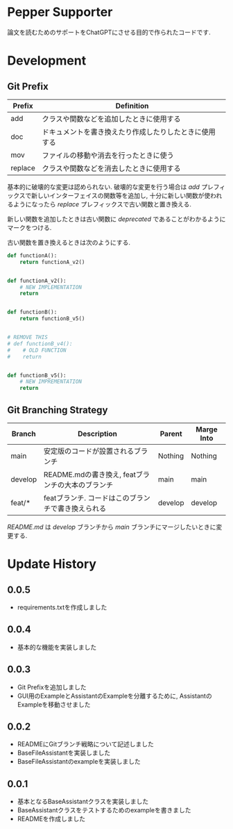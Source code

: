 # Pepper Supporter

論文を読むためのサポートをChatGPTにさせる目的で作られたコードです.

# Development

## Git Prefix

| Prefix  | Definition                  |
|---------|-----------------------------|
| add     | クラスや関数などを追加したときに使用する        |
| doc     | ドキュメントを書き換えたり作成したりしたときに使用する |
| mov     | ファイルの移動や消去を行ったときに使う         |
| replace | クラスや関数などを消去したときに使用する        |

基本的に破壊的な変更は認められない. 破壊的な変更を行う場合は *add* プレフィックスで新しいインターフェイスの関数等を追加し,
十分に新しい関数が使われるようになったら *replace* プレフィックスで古い関数と置き換える.

新しい関数を追加したときは古い関数に *deprecated* であることがわかるようにマークをつける.

古い関数を置き換えるときは次のようにする.

```python
def functionA():
    return functionA_v2()


def functionA_v2():
    # NEW IMPLEMENTATION
    return


def functionB():
    return functionB_v5()


# REMOVE THIS
# def functionB_v4():
#    # OLD FUNCTION
#    return


def functionB_v5():
    # NEW IMPREMENTATION
    return
```

## Git Branching Strategy

| Branch  | Description                      | Parent  | Marge Into |
|---------|----------------------------------|---------|------------|
| main    | 安定版のコードが設置されるブランチ                | Nothing | Nothing    |
| develop | README.mdの書き換え, featブランチの大本のブランチ | main    | main       |
| feat/*  | featブランチ. コードはこのブランチで書き換えられる     | develop | develop    |

*README.md* は *develop* ブランチから *main* ブランチにマージしたいときに変更する.

# Update History

## 0.0.5

- requirements.txtを作成しました

## 0.0.4

- 基本的な機能を実装しました

## 0.0.3

- Git Prefixを追加しました
- GUI用のExampleとAssistantのExampleを分離するために, AssistantのExampleを移動させました

## 0.0.2

- READMEにGitブランチ戦略について記述しました
- BaseFileAssistantを実装しました
- BaseFileAssistantのexampleを実装しました

## 0.0.1

- 基本となるBaseAssistantクラスを実装しました
- BaseAssistantクラスをテストするためのexampleを書きました
- READMEを作成しました